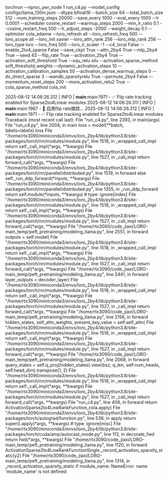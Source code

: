 torchrun --nproc_per_node 1 run_c4.py --model_config configs/llama_130m.json --dtype bfloat16 --batch_size 64 --total_batch_size 512 --num_training_steps 20000 --save_every 1000 --eval_every 1000 --lr 0.0001 --scheduler cosine_restart --warmup_steps 2000 --min_lr_ratio 0.1 --cosine_restart_freq 500 --lr_adjust_steps -2000 --weight_decay 0.1 --optimizer cola_adamw --loro_refresh all --loro_refresh_freq 500 --loro_scope all --loro_init xavier --loro_attn_rank 256 --loro_mlp_rank 256 --loro_type loro --loro_freq 500 --loro_lr_scaler -1 --c4_local False --enable_2to4_sparse False --save_ckpt True --attn_2by4 True --mlp_2by4 True --seed 43 --flip_rate True --activation_2by4 True --activation_soft_threshold True --squ_relu silu --activation_sparse_method soft_threshold_weights --dynamic_activation_steps 10 --activation_calibration_samples 50 --activation_dense_warmup_steps 0 --dx_direct_sparse 3 --wandb_sparsityrelu True --permute_2by4 False --momentum_reset_steps 200 --more_activation_relu2 True --cola_sparse_method cola_init

2025-08-12 14:06:26.312 | INFO     | __main__:main:1971 - ✅ Flip rate tracking enabled for Sparse2to4Linear modules
2025-08-12 14:06:26.311 | INFO     | __main__:main:1967 - 🔧 启用flip rate跟踪...
2025-08-12 14:06:26.312 | INFO     | __main__:main:1971 - ✅ Flip rate tracking enabled for Sparse2to4Linear modules
Traceback (most recent call last):
  File "run_c4.py", line 2393, in <module>
    main(args)
  File "run_c4.py", line 2004, in main
    loss = model(**batch, labels=labels).loss
  File "/home/rtx3090/miniconda3/envs/loro_2by4/lib/python3.8/site-packages/torch/nn/modules/module.py", line 1518, in _wrapped_call_impl
    return self._call_impl(*args, **kwargs)
  File "/home/rtx3090/miniconda3/envs/loro_2by4/lib/python3.8/site-packages/torch/nn/modules/module.py", line 1527, in _call_impl
    return forward_call(*args, **kwargs)
  File "/home/rtx3090/miniconda3/envs/loro_2by4/lib/python3.8/site-packages/torch/nn/parallel/distributed.py", line 1519, in forward
    else self._run_ddp_forward(*inputs, **kwargs)
  File "/home/rtx3090/miniconda3/envs/loro_2by4/lib/python3.8/site-packages/torch/nn/parallel/distributed.py", line 1355, in _run_ddp_forward
    return self.module(*inputs, **kwargs)  # type: ignore[index]
  File "/home/rtx3090/miniconda3/envs/loro_2by4/lib/python3.8/site-packages/torch/nn/modules/module.py", line 1518, in _wrapped_call_impl
    return self._call_impl(*args, **kwargs)
  File "/home/rtx3090/miniconda3/envs/loro_2by4/lib/python3.8/site-packages/torch/nn/modules/module.py", line 1527, in _call_impl
    return forward_call(*args, **kwargs)
  File "/home/rtx3090/code_jiaxi/LORO-main_temp/peft_pretraining/modeling_llama.py", line 2551, in forward
    outputs = self.model(
  File "/home/rtx3090/miniconda3/envs/loro_2by4/lib/python3.8/site-packages/torch/nn/modules/module.py", line 1518, in _wrapped_call_impl
    return self._call_impl(*args, **kwargs)
  File "/home/rtx3090/miniconda3/envs/loro_2by4/lib/python3.8/site-packages/torch/nn/modules/module.py", line 1527, in _call_impl
    return forward_call(*args, **kwargs)
  File "/home/rtx3090/code_jiaxi/LORO-main_temp/peft_pretraining/modeling_llama.py", line 2441, in forward
    layer_outputs = decoder_layer(
  File "/home/rtx3090/miniconda3/envs/loro_2by4/lib/python3.8/site-packages/torch/nn/modules/module.py", line 1518, in _wrapped_call_impl
    return self._call_impl(*args, **kwargs)
  File "/home/rtx3090/miniconda3/envs/loro_2by4/lib/python3.8/site-packages/torch/nn/modules/module.py", line 1527, in _call_impl
    return forward_call(*args, **kwargs)
  File "/home/rtx3090/code_jiaxi/LORO-main_temp/peft_pretraining/modeling_llama.py", line 2156, in forward
    hidden_states, self_attn_weights, present_key_value = self.self_attn(
  File "/home/rtx3090/miniconda3/envs/loro_2by4/lib/python3.8/site-packages/torch/nn/modules/module.py", line 1518, in _wrapped_call_impl
    return self._call_impl(*args, **kwargs)
  File "/home/rtx3090/miniconda3/envs/loro_2by4/lib/python3.8/site-packages/torch/nn/modules/module.py", line 1527, in _call_impl
    return forward_call(*args, **kwargs)
  File "/home/rtx3090/code_jiaxi/LORO-main_temp/peft_pretraining/modeling_llama.py", line 2068, in forward
    query_states = self.q_proj(hidden_states).view(bsz, q_len, self.num_heads, self.head_dim).transpose(1, 2)
  File "/home/rtx3090/miniconda3/envs/loro_2by4/lib/python3.8/site-packages/torch/nn/modules/module.py", line 1518, in _wrapped_call_impl
    return self._call_impl(*args, **kwargs)
  File "/home/rtx3090/miniconda3/envs/loro_2by4/lib/python3.8/site-packages/torch/nn/modules/module.py", line 1527, in _call_impl
    return forward_call(*args, **kwargs)
  File "run_c4.py", line 406, in forward
    return ActivationSparse2to4LowRankFunction_cola.apply(
  File "/home/rtx3090/miniconda3/envs/loro_2by4/lib/python3.8/site-packages/torch/autograd/function.py", line 539, in apply
    return super().apply(*args, **kwargs)  # type: ignore[misc]
  File "/home/rtx3090/miniconda3/envs/loro_2by4/lib/python3.8/site-packages/torch/cuda/amp/autocast_mode.py", line 113, in decorate_fwd
    return fwd(*args, **kwargs)
  File "/home/rtx3090/code_jiaxi/LORO-main_temp/peft_pretraining/modeling_llama.py", line 1120, in forward
    ActivationSparse2to4LowRankFunctionSingle._record_activation_sparsity_static(y2)
  File "/home/rtx3090/code_jiaxi/LORO-main_temp/peft_pretraining/modeling_llama.py", line 1314, in _record_activation_sparsity_static
    if module_name:
NameError: name 'module_name' is not defined